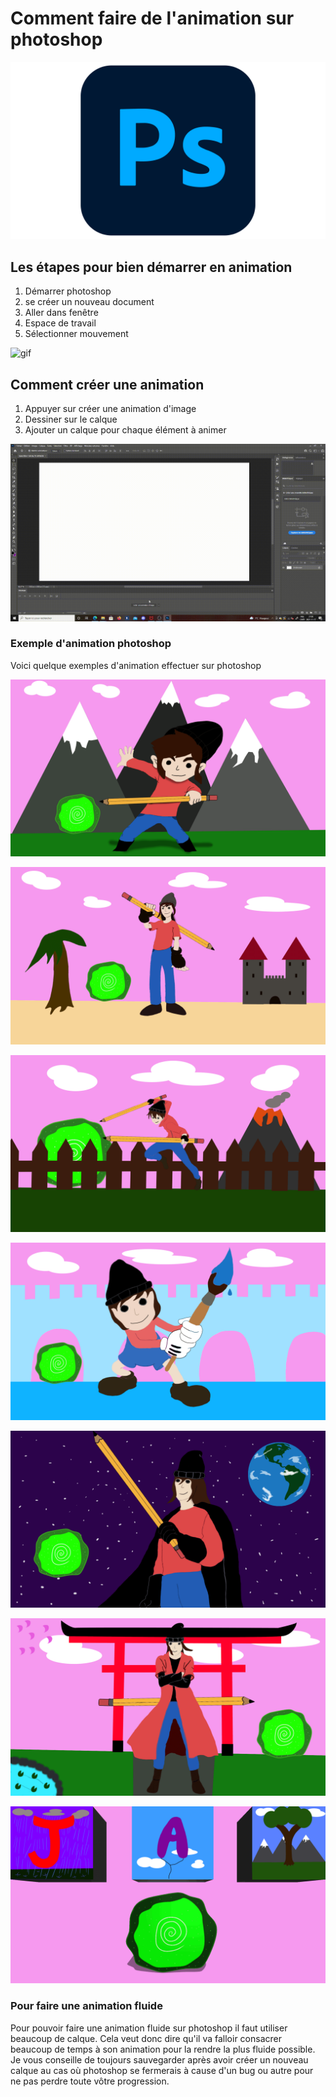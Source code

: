# Comment faire de l'animation sur photoshop

![Adobe-Photoshop-Logo](media/Adobe-Photoshop-Logo.png)

## Les étapes pour bien démarrer en animation

1. Démarrer photoshop
2. se créer un nouveau document 
3. Aller dans fenêtre 
4. Espace de travail
5. Sélectionner mouvement 



![gif](media/tutoriel-1-(2).gif)








## Comment créer une animation
1. Appuyer sur créer une animation d'image
2. Dessiner sur le calque
3. Ajouter un calque pour chaque élément à animer


![tuto 2](media/tuto-2.gif)


### Exemple d'animation photoshop
Voici quelque exemples d'animation effectuer sur photoshop

![gif](media/gif.gif)

![gif-2](media/gif-2.gif)


![gif-3](media/gif-3.gif)


![gif-4](media/gif-4.gif)


![gif-5](media/gif-5.gif)


![gif-6](media/gif-6.gif)


![gif-7](media/gif-7.gif)

### Pour faire une animation fluide
Pour pouvoir faire une animation fluide sur photoshop il faut utiliser beaucoup de calque. Cela veut donc dire qu'il va falloir consacrer beaucoup de temps à son animation pour la rendre la plus fluide possible. Je vous conseille de toujours sauvegarder après avoir créer un nouveau calque au cas où photoshop se fermerais à cause d'un bug ou autre pour ne pas perdre toute vôtre progression.


